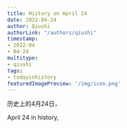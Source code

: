 ```yaml
---
title: History on April 24
date: 2022-04-24
author: Qiushi 
authorLink: "/authors/qiushi"
timestamp: 
- 2022-04
- 04-24
multitype: 
- qiushi
tags: 
- todayinhistory
featuredImagePreview: '/img/icon.png'
---
```









历史上的4月24日，

April 24 in history, 

<!--more-->

